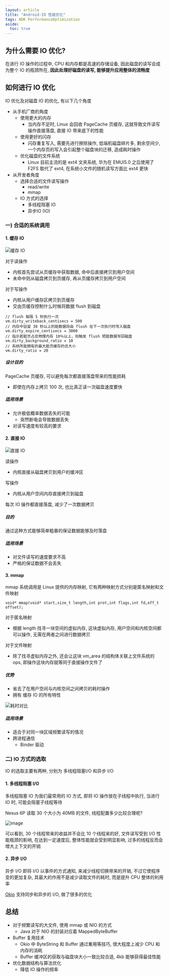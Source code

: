 ```yaml
---
layout: article
title: "Android-IO 性能优化"
tags: NDK PerformanceOptimization
aside:
  toc: true
---
```


## 为什么需要 IO 优化?
在进行 IO 操作的过程中, CPU 和内存都是高速的存储设备, 因此磁盘的读写会成为整个 IO 的瓶颈所在, **因此处理好磁盘的读写, 能够提升应用整体的流畅度**

## 如何进行 IO 优化
IO 优化及对磁盘 IO 的优化, 有以下几个角度
- 从手机厂商的角度
  - 使用更大的内存 
    - 当内存不足时, Linux 会回收 PageCache 页缓存, 这就导致文件读写操作直接落盘, 直接 IO 带来底下的性能 
  - 使用更好的闪存
    - 闪存重复写入, 需要先进行擦除操作, 低端机磁盘碎片多, 剩余空间少, 一个内存页的写入会引起整个磁盘块的迁移, 造成耗时操作
  - 优化磁盘的文件系统
    - Linux 目前主流的是 ext4 文夹系统, 华为在 EMUI5.0 之后使用了 F2FS 取代了 ext4, 在系统小文件的随机读写方面比 ext4 更快
- 从开发者角度
  - 选择合适的文件读写操作
    - read/write
    - mmap
  - IO 方式的选择
    - 多线程阻塞 IO
    - 异步IO (IO)

### 一) 合适的系统调用
#### 1. 缓存 IO
![缓存 IO](https://i.loli.net/2019/06/21/5d0ca54e7b97719696.png)

对于读操作
- 内核首先尝试从页缓存中获取数据, 命中后直接拷贝到用户空间
- 未命中则从磁盘拷贝到页缓存, 再从页缓存拷贝到用户空间

对于写操作
- 内核从用户缓存区拷贝到页缓存
- 交由页缓存控制什么时候将数据 flush 到磁盘

```
// flush 每隔 5 秒执行一次
vm.dirty_writeback_centisecs = 500  
// 内存中驻留 30 秒以上的脏数据将由 flush 在下一次执行时写入磁盘
vm.dirty_expire_centisecs = 3000 
// 指示若脏页占总物理内存 10％以上，则触发 flush 把脏数据写回磁盘
vm.dirty_background_ratio = 10
// 系统所能拥有的最大脏页缓存的总大小
vm.dirty_ratio = 20
```

##### 设计目的
PageCache 页缓存, 可以避免每次都直接落盘带来的性能损耗
- 即使在内存上拷贝 100 次, 也比真正读一次磁盘速度要快

##### 适用场景
- 允许极低概率数据丢失的可能
  - 突然断电会导致数据丢失
- 对读写速度有较高的要求

#### 2. 直接 IO
![直接 IO](https://i.loli.net/2019/06/21/5d0ca5619ab3241629.png)

读操作
- 内核直接从磁盘拷贝到用户的缓冲区

写操作
- 内核从用户空间内存直接拷贝到磁盘

每次 IO 操作都直接落盘, 减少了一次数据拷贝

##### 目的
通过这种方式能够简单粗暴的保证数据能够及时落盘

##### 适用场景
- 对文件读写的速度要求不高
- 严格的保证数据不会丢失

#### 3. mmap 
mmap 系统调用是 Linux 提供的内存映射, 它有两种映射方式分别是匿名映射和文件映射
```
void* mmap(void* start,size_t length,int prot,int flags,int fd,off_t offset);
```
对于匿名映射
- 根据 length 找寻一块空间的虚拟内存, 这块虚拟内存, 用户空间和内核空间都可以操作, 无需在两者之间进行数据拷贝

对于文件映射
- 除了找寻虚拟内存之外, 还会让这块 vm_area 的结构体关联上文件系统的 ops, 即操作这块内存就等同于直接操作文件了

##### 优势
- 省去了在用户空间与内核空间之间拷贝的耗时操作
- 拥有 缓存 IO 的所有特性

![耗时对比](https://i.loli.net/2019/06/21/5d0ca57b29a0112304.png)   

##### 适用场景
- 适合于对同一块区域频繁读写的情况
- 跨进程通信
  - Binder 驱动 

### 二) IO 方式的选取
IO 的选取主要有两种, 分别为 多线程阻塞I/O 和异步 I/O

#### 1. 多线程阻塞 I/O
多线程阻塞 IO 为我们最常用的 IO 方式, 即将 IO 操作放在子线程中执行, 当进行 IO 时, 可能会阻塞子线程等待

Nexus 6P 读取 30 个大小为 40MB 的文件, 线程配置多少比较合理呢?
 
 ![image](https://i.loli.net/2019/06/21/5d0ca58f1445876125.png)
 
 可以看到, 30 个线程带来的收益并不会比 10 个线程来的好, 文件读写受到 I/O 性能瓶颈的影响, 在达到一定速度后, 整体性能就会受到明显影响, 过多的线程反而会增大上下文的开销
 

#### 2. 异步 I/O
异步 I/O 即将 I/O 以事件的方式通知, 来减少线程切换带来的开销, 不过它使程序变的更加复杂, 其最大的作用不是减少读取文件的耗时, 而是提升 CPU 整体的利用率

[Okio](https://github.com/square/okio) 支持同步和异步的 I/O, 做了很多的优化

## 总结
- 对于频繁读写的大文件, 使用 mmap 或 NIO 的方式
  - Java 对于 NIO 的封装对应着 MappedByteBuffer 
- Buffer 复用技术
  - Okio 中 ByteString 和 Buffer 通过重用等技巧, 很大程度上减少 CPU 和内存的消耗
  - Buffer 缓冲区的获取与磁盘块大小一致比较合适, 4kb 能够获得最佳性能
- 优化数据结构与算法优化
  - 降低 IO 操作的频率